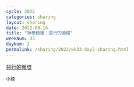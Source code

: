 ```yaml
---
cycle: 2022
categories: sharing
layout: sharing
date: 2022-08-16
title: "神學梳理：惡行的循環"
weekNum: 33
dayNum: 2
permalink: /sharing/2022/wk33-day2-sharing.html
---
```


[惡行的循環](https://eccseattle.github.io/media/sharing/2022/wk033/2022-08-16-bin.m4a)

`小錢`

